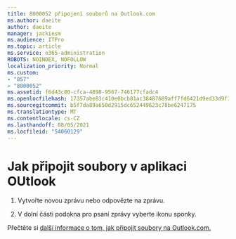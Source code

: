 ```yaml
---
title: 8000052 připojení souborů na Outlook.com
ms.author: daeite
author: daeite
manager: jackiesm
ms.audience: ITPro
ms.topic: article
ms.service: o365-administration
ROBOTS: NOINDEX, NOFOLLOW
localization_priority: Normal
ms.custom:
- "857"
- "8000052"
ms.assetid: f6d43c80-cfca-4898-9567-746177cfadc4
ms.openlocfilehash: 17357abe83c410e0bcb81ac38487689aff7fd6421d9ed33d9f10576721b71d3f
ms.sourcegitcommit: b5f7da89a650d2915dc652449623c78be6247175
ms.translationtype: MT
ms.contentlocale: cs-CZ
ms.lasthandoff: 08/05/2021
ms.locfileid: "54060129"
---
```

# <a name="how-to-attach-files-in-outlook"></a>Jak připojit soubory v aplikaci OUtlook 

1. Vytvořte novou zprávu nebo odpovězte na zprávu.

2. V dolní části podokna pro psaní zprávy vyberte ikonu sponky.

Přečtěte si [další informace o tom, jak připojit soubory na Outlook.com.](https://go.microsoft.com/fwlink/p/?linkid=2001702&amp;clcid=0x409)
  